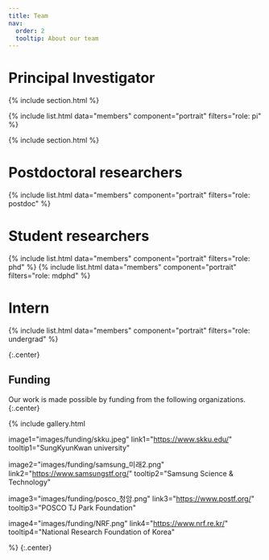 ```yaml
---
title: Team
nav:
  order: 2
  tooltip: About our team
---
```


# <i class="fas fa-microscope"></i> **Principal Investigator**
{% include section.html %}

{%
  include list.html
  data="members"
  component="portrait"
  filters="role: pi"
%}

{% include section.html %}

# <i class="fas fa-microscope"></i> **Postdoctoral researchers**
{%
  include list.html
  data="members"
  component="portrait"
  filters="role: postdoc"
%}

# <i class="fas fa-users"></i> **Student researchers**
{%
  include list.html
  data="members"
  component="portrait"
  filters="role: phd"
%}
{%
  include list.html
  data="members"
  component="portrait"
  filters="role: mdphd"
%}

# <i class="fas fa-users"></i> **Intern**
{%
  include list.html
  data="members"
  component="portrait"
  filters="role: undergrad"
%}

{:.center}

## **Funding**

Our work is made possible by funding from the following organizations.
{:.center}

{%
  include gallery.html

  image1="images/funding/skku.jpeg"
  link1="https://www.skku.edu/"
  tooltip1="SungKyunKwan university"
  
  image2="images/funding/samsung_미래2.png"
  link2="https://www.samsungstf.org/"
  tooltip2="Samsung Science & Technology"

  image3="images/funding/posco_청암.png"
  link3="https://www.postf.org/"
  tooltip3="POSCO TJ Park Foundation"

  image4="images/funding/NRF.png"
  link4="https://www.nrf.re.kr/"
  tooltip4="National Research Foundation of Korea"

%}
{:.center}
